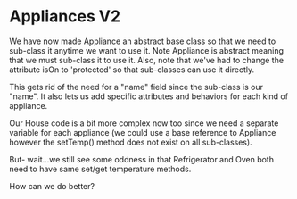 # Appliances V2

We have now made Appliance an abstract base class so that we need to sub-class it anytime we want to use it. Note Appliance is abstract meaning that we must sub-class it to use it. Also, note that we've had to change the attribute isOn to 'protected' so that sub-classes can use it directly.

This gets rid of the need for a "name" field since the sub-class is our "name". It also lets us add specific attributes and behaviors for each kind of appliance.

Our House code is a bit more complex now too since we need a separate variable for each appliance (we could use a base reference to Appliance however the setTemp() method does not exist on all sub-classes).

But- wait...we still see some oddness in that Refrigerator and Oven both need to have same set/get temperature methods.

How can we do better?